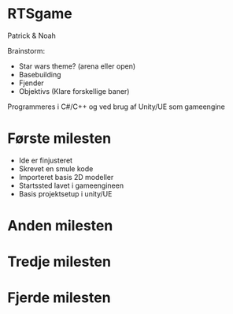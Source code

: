 # RTSgame

Patrick & Noah

Brainstorm:
- Star wars theme? (arena eller open)
- Basebuilding
- Fjender
- Objektivs (Klare forskellige baner)

Programmeres i C#/C++ og ved brug af Unity/UE som gameengine

# Første milesten
- Ide er finjusteret
- Skrevet en smule kode
- Importeret basis 2D modeller
- Startssted lavet i gameengineen
- Basis projektsetup i unity/UE

# Anden milesten

# Tredje milesten

# Fjerde milesten

